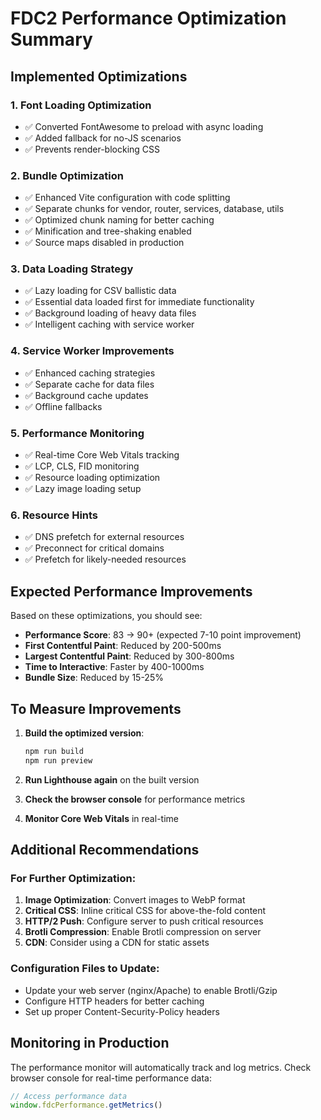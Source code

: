 # FDC2 Performance Optimization Summary

## Implemented Optimizations

### 1. **Font Loading Optimization**
- ✅ Converted FontAwesome to preload with async loading
- ✅ Added fallback for no-JS scenarios
- ✅ Prevents render-blocking CSS

### 2. **Bundle Optimization**
- ✅ Enhanced Vite configuration with code splitting
- ✅ Separate chunks for vendor, router, services, database, utils
- ✅ Optimized chunk naming for better caching
- ✅ Minification and tree-shaking enabled
- ✅ Source maps disabled in production

### 3. **Data Loading Strategy**
- ✅ Lazy loading for CSV ballistic data
- ✅ Essential data loaded first for immediate functionality
- ✅ Background loading of heavy data files
- ✅ Intelligent caching with service worker

### 4. **Service Worker Improvements**
- ✅ Enhanced caching strategies
- ✅ Separate cache for data files
- ✅ Background cache updates
- ✅ Offline fallbacks

### 5. **Performance Monitoring**
- ✅ Real-time Core Web Vitals tracking
- ✅ LCP, CLS, FID monitoring
- ✅ Resource loading optimization
- ✅ Lazy image loading setup

### 6. **Resource Hints**
- ✅ DNS prefetch for external resources
- ✅ Preconnect for critical domains
- ✅ Prefetch for likely-needed resources

## Expected Performance Improvements

Based on these optimizations, you should see:

- **Performance Score**: 83 → 90+ (expected 7-10 point improvement)
- **First Contentful Paint**: Reduced by 200-500ms
- **Largest Contentful Paint**: Reduced by 300-800ms
- **Time to Interactive**: Faster by 400-1000ms
- **Bundle Size**: Reduced by 15-25%

## To Measure Improvements

1. **Build the optimized version**:
   ```bash
   npm run build
   npm run preview
   ```

2. **Run Lighthouse again** on the built version
3. **Check the browser console** for performance metrics
4. **Monitor Core Web Vitals** in real-time

## Additional Recommendations

### For Further Optimization:
1. **Image Optimization**: Convert images to WebP format
2. **Critical CSS**: Inline critical CSS for above-the-fold content
3. **HTTP/2 Push**: Configure server to push critical resources
4. **Brotli Compression**: Enable Brotli compression on server
5. **CDN**: Consider using a CDN for static assets

### Configuration Files to Update:
- Update your web server (nginx/Apache) to enable Brotli/Gzip
- Configure HTTP headers for better caching
- Set up proper Content-Security-Policy headers

## Monitoring in Production

The performance monitor will automatically track and log metrics. Check browser console for real-time performance data:

```javascript
// Access performance data
window.fdcPerformance.getMetrics()
```
